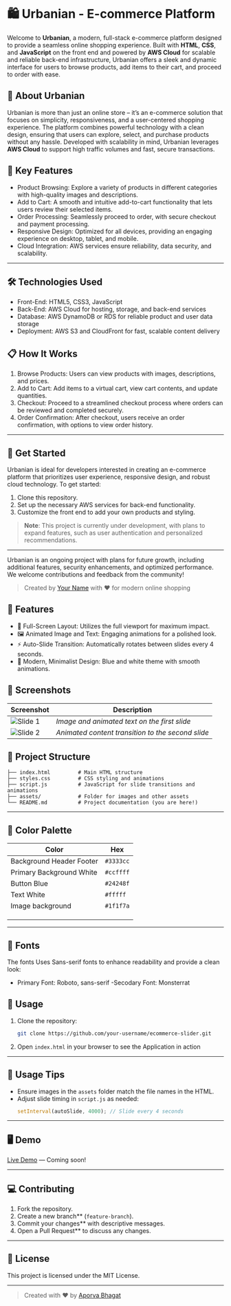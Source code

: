 # 🛍️ Urbanian - E-commerce Platform

Welcome to **Urbanian**, a modern, full-stack e-commerce platform designed to provide a seamless online shopping experience. Built with **HTML**, **CSS**, and **JavaScript** on the front end and powered by **AWS Cloud** for scalable and reliable back-end infrastructure, Urbanian offers a sleek and dynamic interface for users to browse products, add items to their cart, and proceed to order with ease.

## 🎉 About Urbanian

Urbanian is more than just an online store – it’s an e-commerce solution that focuses on simplicity, responsiveness, and a user-centered shopping experience. The platform combines powerful technology with a clean design, ensuring that users can explore, select, and purchase products without any hassle. Developed with scalability in mind, Urbanian leverages **AWS Cloud** to support high traffic volumes and fast, secure transactions.

## 🔑 Key Features

- Product Browsing: Explore a variety of products in different categories with high-quality images and descriptions.
- Add to Cart: A smooth and intuitive add-to-cart functionality that lets users review their selected items.
- Order Processing: Seamlessly proceed to order, with secure checkout and payment processing.
- Responsive Design: Optimized for all devices, providing an engaging experience on desktop, tablet, and mobile.
- Cloud Integration: AWS services ensure reliability, data security, and scalability.

---

## 🛠️ Technologies Used

- Front-End: HTML5, CSS3, JavaScript
- Back-End: AWS Cloud for hosting, storage, and back-end services
- Database: AWS DynamoDB or RDS for reliable product and user data storage
- Deployment: AWS S3 and CloudFront for fast, scalable content delivery

## 📋 How It Works

1. Browse Products: Users can view products with images, descriptions, and prices.
2. Add to Cart: Add items to a virtual cart, view cart contents, and update quantities.
3. Checkout: Proceed to a streamlined checkout process where orders can be reviewed and completed securely.
4. Order Confirmation: After checkout, users receive an order confirmation, with options to view order history.

---

## 🚀 Get Started

Urbanian is ideal for developers interested in creating an e-commerce platform that prioritizes user experience, responsive design, and robust cloud technology. To get started:

1. Clone this repository.
2. Set up the necessary AWS services for back-end functionality.
3. Customize the front end to add your own products and styling.

> **Note**: This project is currently under development, with plans to expand features, such as user authentication and personalized recommendations.

---

Urbanian is an ongoing project with plans for future growth, including additional features, security enhancements, and optimized performance. We welcome contributions and feedback from the community!

> Created by [Your Name](https://github.com/your-username) with ❤️ for modern online shopping

## 🚀 Features

- 🎨 Full-Screen Layout: Utilizes the full viewport for maximum impact.
- 🖼️ Animated Image and Text: Engaging animations for a polished look.
- ⚡ Auto-Slide Transition: Automatically rotates between slides every 4 seconds.
- 🎯 Modern, Minimalist Design: Blue and white theme with smooth animations.

## 📸 Screenshots

| Screenshot | Description |
|------------|-------------|
| ![Slide 1](./assets/screenshot1.png) | *Image and animated text on the first slide* |
| ![Slide 2](./assets/screenshot2.png) | *Animated content transition to the second slide* |


## 📂 Project Structure

```
├── index.html         # Main HTML structure
├── styles.css         # CSS styling and animations
├── script.js          # JavaScript for slide transitions and animations
├── assets/            # Folder for images and other assets
└── README.md          # Project documentation (you are here!)
```

---

## 🌈 Color Palette

| Color                          | Hex        |
|--------------------------------|------------|
| Background Header Footer       | `#3333cc`  |
| Primary Background White       | `#ccffff`  |
| Button Blue                    | `#24248f`  |
| Text White                     | `#fffff`   |
| Image background               | `#1f1f7a`  |
|                                |            |
|                                |            |  
|                                |            |

---

## 🎨 Fonts

The fonts Uses Sans-serif fonts to enhance readability and provide a clean look:
- Primary Font: Roboto, sans-serif
-Secodary Font: Monsterrat

## 📖 Usage

1. Clone the repository:
   ```bash
   git clone https://github.com/your-username/ecommerce-slider.git
   ```

2. Open `index.html` in your browser to see the Application in action

---

## 🎯 Usage Tips

- Ensure images in the `assets` folder match the file names in the HTML.
- Adjust slide timing in `script.js` as needed:
   ```javascript
   setInterval(autoSlide, 4000); // Slide every 4 seconds
   ```

---

## 🖥️ Demo

[Live Demo](#) — Coming soon!

---

## 💻 Contributing

1. Fork the repository.
2. Create a new branch** (`feature-branch`).
3. Commit your changes** with descriptive messages.
4. Open a Pull Request** to discuss any changes.

---

## 📄 License

This project is licensed under the MIT License.

---

> Created with ❤️ by [Aporva Bhagat](https://github.com/your-username)
